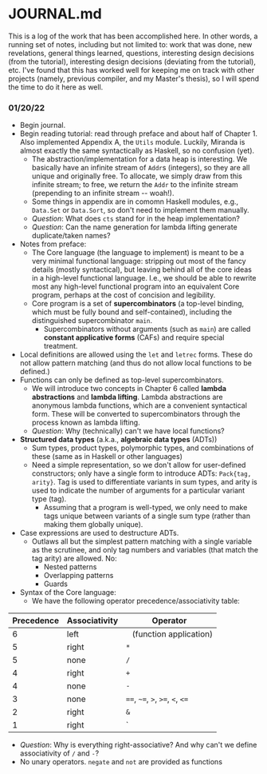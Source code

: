 # JOURNAL.md

This is a log of the work that has been accomplished here. In other words, a running set of notes, including but not limited to: work that was done, new revelations, general things learned, questions, interesting design decisions (from the tutorial), interesting design decisions (deviating from the tutorial), etc. I've found that this has worked well for keeping me on track with other projects (namely, previous compiler, and my Master's thesis), so I will spend the time to do it here as well.

### 01/20/22
- Begin journal.
- Begin reading tutorial: read through preface and about half of Chapter 1. Also implemented Appendix A, the `Utils` module. Luckily, Miranda is almost exactly the same syntactically as Haskell, so no confusion (yet).
  - The abstraction/implementation for a data heap is interesting. We basically have an infinite stream of `Addr`s (integers), so they are all unique and originally free. To allocate, we simply draw from this infinite stream; to free, we return the `Addr` to the infinite stream (prepending to an infinite stream -- woah!).
  - Some things in appendix are in comomn Haskell modules, e.g., `Data.Set` or `Data.Sort`, so don't need to implement them manually.
  - *Question*: What does `cts` stand for in the heap implementation?
  - *Question*: Can the name generation for lambda lifting generate duplicate/taken names?
- Notes from preface:
  - The Core language (the language to implement) is meant to be a very minimal functional language: stripping out most of the fancy details (mostly syntactical), but leaving behind all of the core ideas in a high-level functional language. I.e., we should be able to rewrite most any high-level functional program into an equivalent Core program, perhaps at the cost of concision and legibility.
  - Core program is a set of **supercombinators** (a top-level binding, which must be fully bound and self-contained), including the distinguished supercombinator `main`.
    - Supercombinators without arguments (such as `main`) are called **constant applicative forms** (CAFs) and require special treatment.
- Local definitions are allowed using the `let` and `letrec` forms. These do not allow pattern matching (and thus do not allow local functions to be defined.)
- Functions can only be defined as top-level supercombinators.
  - We will introduce two concepts in Chapter 6 called **lambda abstractions** and **lambda lifting**. Lambda abstractions are anonymous lambda functions, which are a convenient syntactical form. These will be converted to supercombinators through the process known as lambda lifting.
  - *Question*: Why (technically) can't we have local functions?
- **Structured data types** (a.k.a., **algebraic data types** (ADTs))
  - Sum types, product types, polymorphic types, and combinations of these (same as in Haskell or other languages)
  - Need a simple representation, so we don't allow for user-defined constructors; only have a single form to introduce ADTs: `Pack{tag, arity}`. Tag is used to differentiate variants in sum types, and arity is used to indicate the number of arguments for a particular variant type (tag).
    - Assuming that a program is well-typed, we only need to make tags unique between variants of a single sum type (rather than making them globally unique).
- Case expressions are used to destructure ADTs.
  - Outlaws all but the simplest pattern matching with a single variable as the scrutinee, and only tag numbers and variables (that match the tag arity) are allowed. No:
    - Nested patterns
    - Overlapping patterns
    - Guards
- Syntax of the Core language:
  - We have the following operator precedence/associativity table:
  
| Precedence | Associativity | Operator                         |
|------------|---------------|----------------------------------|
| 6          | left          | ` ` (function application)       |
| 5          | right         | `*`                              |
| 5          | none          | `/`                              |
| 4          | right         | `+`                              |
| 4          | none          | `-`                              |
| 3          | none          | `==`, `~=`, `>`, `>=`, `<`, `<=` |
| 2          | right         | `&`                              |
| 1          | right         | `|`                              |

  - *Question*: Why is everything right-associative? And why can't we define associativity of `/` and `-`?
  - No unary operators. `negate` and `not` are provided as functions
